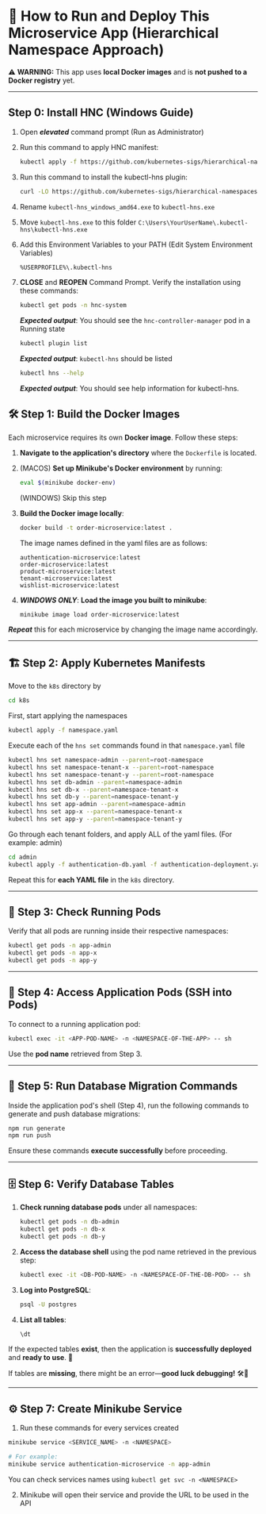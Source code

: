 # 🚀 How to Run and Deploy This Microservice App (Hierarchical Namespace Approach)

⚠ **WARNING:** This app uses **local Docker images** and is **not pushed to a Docker registry** yet.

---

## Step 0: Install HNC (Windows Guide)

1. Open **_elevated_** command prompt (Run as Administrator)
2. Run this command to apply HNC manifest:

    ```sh
    kubectl apply -f https://github.com/kubernetes-sigs/hierarchical-namespaces/releases/download/v1.1.0/default.yaml
    ```

3. Run this command to install the kubectl-hns plugin:

    ```sh
    curl -LO https://github.com/kubernetes-sigs/hierarchical-namespaces/releases/download/v1.1.0/kubectl-hns_windows_amd64.exe
    ```

4. Rename `kubectl-hns_windows_amd64.exe` to `kubectl-hns.exe`
5. Move `kubectl-hns.exe` to this folder `C:\Users\YourUserName\.kubectl-hns\kubectl-hns.exe`
6. Add this Environment Variables to your PATH (Edit System Environment Variables)

    ```sh
    %USERPROFILE%\.kubectl-hns
    ```

7. **CLOSE** and **REOPEN** Command Prompt. Verify the installation using these commands:

    ```sh
    kubectl get pods -n hnc-system
    ```

    **_Expected output_**: You should see the `hnc-controller-manager` pod in a Running state

    ```sh
    kubectl plugin list
    ```

    **_Expected output_**: `kubectl-hns` should be listed

    ```sh
    kubectl hns --help
    ```

    **_Expected output_**: You should see help information for kubectl-hns.

## 🛠 Step 1: Build the Docker Images

Each microservice requires its own **Docker image**. Follow these steps:

1. **Navigate to the application's directory** where the `Dockerfile` is located.
2. (MACOS) **Set up Minikube's Docker environment** by running:

   ```sh
   eval $(minikube docker-env)
   ```

   (WINDOWS) Skip this step

3. **Build the Docker image locally**:

   ```sh
   docker build -t order-microservice:latest .
   ```
   The image names defined in the yaml files are as follows:
   ```
   authentication-microservice:latest
   order-microservice:latest
   product-microservice:latest
   tenant-microservice:latest
   wishlist-microservice:latest
   ```

4. **_WINDOWS ONLY_**: **Load the image you built to minikube**:

    ```sh
    minikube image load order-microservice:latest
    ```

**_Repeat_** this for each microservice by changing the image name accordingly.

---

## 🏗 Step 2: Apply Kubernetes Manifests

Move to the `k8s` directory by
 ```sh
 cd k8s
 ```

First, start applying the namespaces

```sh
kubectl apply -f namespace.yaml
```

Execute each of the `hns set` commands found in that `namespace.yaml` file
```sh
kubectl hns set namespace-admin --parent=root-namespace
kubectl hns set namespace-tenant-x --parent=root-namespace
kubectl hns set namespace-tenant-y --parent=root-namespace
kubectl hns set db-admin --parent=namespace-admin
kubectl hns set db-x --parent=namespace-tenant-x
kubectl hns set db-y --parent=namespace-tenant-y
kubectl hns set app-admin --parent=namespace-admin
kubectl hns set app-x --parent=namespace-tenant-x
kubectl hns set app-y --parent=namespace-tenant-y
```

Go through each tenant folders, and apply ALL of the yaml files. (For example: admin)

```sh
cd admin
kubectl apply -f authentication-db.yaml -f authentication-deployment.yaml -f tenant-db.yaml -f tenant-deployment.yaml
```

Repeat this for **each YAML file** in the `k8s` directory.

---

## 📜 Step 3: Check Running Pods

Verify that all pods are running inside their respective namespaces:

```sh
kubectl get pods -n app-admin
kubectl get pods -n app-x
kubectl get pods -n app-y
```

---

## 🔄 Step 4: Access Application Pods (SSH into Pods)

To connect to a running application pod:

```sh
kubectl exec -it <APP-POD-NAME> -n <NAMESPACE-OF-THE-APP> -- sh
```

Use the **pod name** retrieved from Step 3.

---

## 📌 Step 5: Run Database Migration Commands

Inside the application pod's shell (Step 4), run the following commands to generate and push database migrations:

```sh
npm run generate
npm run push
```

Ensure these commands **execute successfully** before proceeding.

---

## 🗄 Step 6: Verify Database Tables

1. **Check running database pods** under all namespaces:

   ```sh
   kubectl get pods -n db-admin
   kubectl get pods -n db-x
   kubectl get pods -n db-y
   ```

2. **Access the database shell** using the pod name retrieved in the previous step:

   ```sh
   kubectl exec -it <DB-POD-NAME> -n <NAMESPACE-OF-THE-DB-POD> -- sh
   ```

3. **Log into PostgreSQL**:

   ```sh
   psql -U postgres
   ```

4. **List all tables**:
   ```sh
   \dt
   ```

If the expected tables **exist**, then the application is **successfully deployed** and **ready to use**. 🎉

If tables are **missing**, there might be an error—**good luck debugging!** 🛠️🚀

---

## ⚙️ Step 7: Create Minikube Service
1. Run these commands for every services created
```sh
minikube service <SERVICE_NAME> -n <NAMESPACE>

# For example:
minikube service authentication-microservice -n app-admin
```
You can check services names using `kubectl get svc -n <NAMESPACE>`

2. Minikube will open their service and provide the URL to be used in the API

